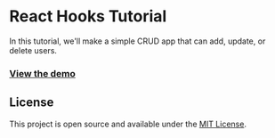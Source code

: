 # React Hooks Tutorial

In this tutorial, we'll make a simple CRUD app that can add, update, or delete users.

### [View the demo](https://yakkantiraja.github.io/react-crud/)


## License

This project is open source and available under the [MIT License](LICENSE).
